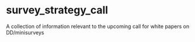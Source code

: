 # survey_strategy_call
A collection of information relevant to the upcoming call for white papers on DD/minisurveys
